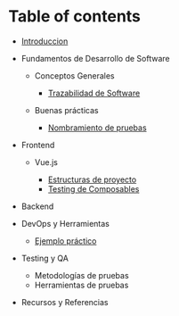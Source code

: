 # Table of contents

- [Introduccion](README.md)
- Fundamentos de Desarrollo de Software

  - Conceptos Generales

    - [Trazabilidad de Software](fundamentos/conceptos-generales/trazabilidad-software.md)

  - Buenas prácticas

    - [Nombramiento de pruebas](fundamentos/buenas-practicas/nombramiento-de-pruebas.md)

- Frontend

  - Vue.js

    - [Estructuras de proyecto](frontend/vue/estructura-de-proyectos.md)
    - [Testing de Composables](frontend/vue/composables-testing.md)

- Backend
- DevOps y Herramientas

  - [Ejemplo práctico](devops/ejemplo-practico-trazabilidad.md)

- Testing y QA
  - Metodologías de pruebas
  - Herramientas de pruebas
- Recursos y Referencias
